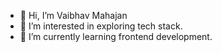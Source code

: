 - 👋 Hi, I’m Vaibhav Mahajan
- 👀 I’m interested in exploring tech stack.
- 🌱 I’m currently learning frontend development.

<!---
vaibhav1mahajan/vaibhav1mahajan is a ✨ special ✨ repository because its `README.md` (this file) appears on your GitHub profile.
You can click the Preview link to take a look at your changes.
--->
